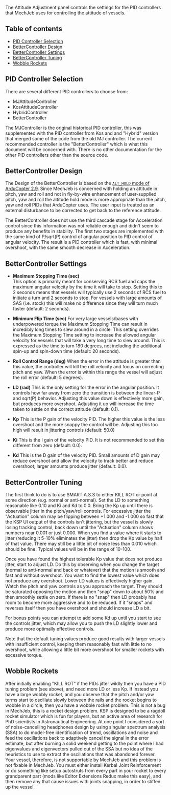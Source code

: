 
The Attitude Adjustment panel controls the settings for the PID controllers that MechJeb uses for controlling the attitude of vessels.

Table of contents
-----------------
- [PID Controller Selection](#pid-controller-selection)
- [BetterController Design](#bettercontroller-design)
- [BetterController Settings](#bettercontroller-settings)
- [BetterController Tuning](#bettercontroller-tuning)
- [Wobble Rockets](#wobble-rockets)

PID Controller Selection
------------------------

There are several different PID controllers to choose from:

- MJAttitudeController
- KosAttitudeController
- HybridController
- BetterController

The MJController is the original historical PID controller, this was supplemented with the PID controller from Kos and and "Hybrid" version that merged some of the code from the old MJ controller.  The
current recommended controller is the "BetterController" which is what this document will be concerned with.  There is no other documentation for the other PID controllers other than the source code.

BetterController Design
-----------------------

The Design of the BetterController is based on the [`ALT_HOLD` mode of ArduCopter 2.9](https://archive.is/NqoUm).  Since MechJeb is concerned with holding an attitude in pitch, yaw and roll and not in fly-by-wire enhancement of user-supplied pitch, yaw and roll the altitude hold mode is more appropriate than the pitch, yaw and roll PIDs that ArduCopter uses.  The user input is treated as an external disturbance to be corrected to get back to the reference attitude.

The BetterController does not use the third cascade stage for Acceleration control since this information was not reliable enough and didn't seem to produce any benefits in stability.  The first two stages are implemented with the same kind of P/sqrt(P) control of angular position to PID control of angular velocity.  The result is a PID controller which is fast, with minimal overshoot, with the same smooth decrease in Acceleration.

BetterController Settings
-------------------------

-   **Maximum Stopping Time (sec)**    
    This option is primarily meant for conserving RCS fuel and caps the maximum angular velocity by the time it will take to stop.  Setting this to 2 seconds means that vessels will typically use 2
    seconds of RCS fuel to initiate a turn and 2 seconds to stop.  For vessels with large amounts of SAS (i.e. stock) this will make no difference since they will turn much faster (default: 2 seconds).

-   **Minimum Flip Time (sec)**
    For very large vessels/bases with underpowered torque the Maximum Stopping Time can result in incredibly long times to slew around in a circle.  This setting overrides the Maximum Stopping Time
    setting to increase the allowed angular velocity for vessels that will take a very long time to slew around.  This is expressed as the time to turn 180 degrees, not including the additional spin-up
    and spin-down time (default: 20 seconds).

-   **Roll Control Range (deg)**
    When the error in the attitude is greater than this value, the controller will kill the roll velocity and focus on correcting pitch and yaw.  When the error is within this range the vessel will
    adjust the roll error (default: 5 degrees).

-   **LD (rad)**
    This is the only setting for the error in the angular position.  It controls how far away from zero the transition is between the linear-P and sqrt(P) behavior.  Adjusting this value down is 
    effectively more gain, but produces more overshoot.  Adjusting it up will increase the time taken to settle on the correct attitude (default: 0.1).

-   **Kp**
    This is the P gain of the velocity PID.  The higher this value is the less overshoot and the more snappy the control will be.  Adjusting this too high will result in jittering controls (default: 50.0)

-   **Ki**
    This is the I gain of the velocity PID.  It is not recommended to set this different from zero (default: 0.0).

-   **Kd**
    This is the D gain of the velocity PID.  Small amounts of D gain may reduce overshoot and allow the velocity to track better and reduce overshoot, larger amounts produce jitter (default: 0.0).


BetterController Tuning
-----------------------

The first think to do is to use SMART A.S.S to either KILL ROT or point at some direction (e.g. normal or anti-normal).  Set the LD to something reasonable like 0.10 and Ki and Kd to 0.0.  Bring the Kp up until there is observable jitter in the pitch/yaw/roll controls.  For excessive jitter the "Actuation" column may be flipping between +1.000 and -1.000 so fast that the KSP UI output of the controls isn't jittering, but the vessel is slowly losing tracking control, back down until the "Actuation" column shows numbers near 0.001 or just 0.000.  When you find a value where it starts to jitter (reducing it 5-10% eliminates the jitter) then drop the Kp value by half of that value.  There may still be a little bit of noise less than 0.010 which should be fine.  Typical values will be in the range of 10-100.

Once you have found the highest tolerable Kp value that does not produce jitter, start to adjust LD.  Do this by observing when you change the target (normal to anti-normal and back or whatever) that the motion is smooth and fast and without overshoot.  You want to find the lowest value which does not produce any overshoot.  Lower LD values is effectively higher gain.  Watch the pitch and yaw controls as you approach the target.  They should be saturated opposing the motion and then "snap" down to about 50% and then smoothly settle on zero.  If there is no "snap" then LD probably has room to become more aggressive and to be reduced.  If it "snaps" and reverses itself then you have overshoot and should increase LD a bit.

For bonus points you can attempt to add some Kd up until you start to see the controls jitter, which may allow you to push the LD slightly lower and produce more optimally effective controls.

Note that the default tuning values produce good results with larger vessels with insufficient control, keeping them reasonably fast with little to no overshoot, while allowing a little bit more overshoot for smaller rockets with excessive torque.

Wobble Rockets
--------------

After initially enabling "KILL ROT" if the PIDs jitter wildly then you have a PID tuning problem (see above), and need more LD or less Kp.  If instead you have a large wobbly rocket, and you observe that the pitch and/or yaw terms start to oscillate slowly between the rails and the rocket begins to wobble in a circle, then you have a wobble rocket problem.  This is not a bug in MechJeb, this is a rocket design problem.  KSP is designed to be a ragdoll rocket simulator which is fun for players, but an active area of research for PhD scientists in Astronautical Engineering.  At one point I considered a sort of noise-cancelling headphones design by using singular spectrum analysis (SSA) to do model-free identification of trend, oscillations and noise and feed the oscillations back to adaptively cancel the signal in the error estimate, but after burning a solid weekend getting to the point where I had eigenvalues and eigenvectors pulled out of the SSA but no idea of the heuristics to use to extract the oscillations that was abandoned forever.  Your vessel, therefore, is not supportable by MechJeb and this problem is not fixable in MechJeb.  You must either install Kerbal Joint Reinforcement or do something like setup autostruts from every part in your rocket to every grandparent part (mods like Editor Extensions Redux make this easy), and then remove any that cause issues with joints snapping, in order to stiffen up the vessel.